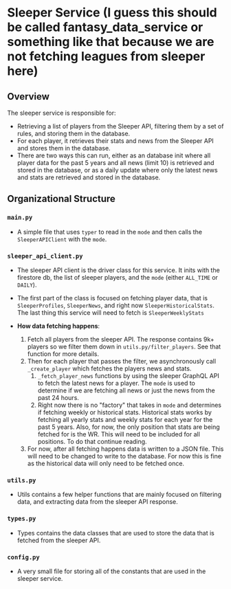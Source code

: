 # Sleeper Service (I guess this should be called fantasy_data_service or something like that because we are not fetching leagues from sleeper here)

## Overview

The sleeper service is responsible for:

- Retrieving a list of players from the Sleeper API, filtering them by a set of rules, and storing them in the database.
- For each player, it retrieves their stats and news from the Sleeper API and stores them in the database.
- There are two ways this can run, either as an database init where all player data for the past 5 years and all news (limit 10) is retrieved and stored in the database, or as a daily update where only the latest news and stats are retrieved and stored in the database.

## Organizational Structure

### `main.py`

- A simple file that uses `typer` to read in the `mode` and then calls the `SleeperAPIClient` with the `mode`.

### `sleeper_api_client.py`

- The sleeper API client is the driver class for this service. It inits with the firestore db, the list of sleeper players, and the `mode` (either `ALL_TIME` or `DAILY`).
- The first part of the class is focused on fetching player data, that is `SleeperProfiles`, `SleeperNews`, and right now `SleeperHistoricalStats`. The last thing this service will need to fetch is `SleeperWeeklyStats`

- **How data fetching happens**:
    1. Fetch all players from the sleeper API. The response contains 9k+ players so we filter them down in `utils.py/filter_players`. See that function for more details.
    2. Then for each player that passes the filter, we asynchronously call `_create_player` which fetches the players news and stats.
        1. `_fetch_player_news` functions by using the sleeper GraphQL API to fetch the latest news for a player. The `mode` is used to determine if we are fetching all news or just the news from the past 24 hours.
        2. Right now there is no "factory" that takes in `mode` and determines if fetching weekly or historical stats. Historical stats works by fetching all yearly stats and weekly stats for each year for the past 5 years. Also, for now, the only position that stats are being fetched for is the WR. This will need to be included for all positions. To do that continue reading.
    3. For now, after all fetching happens data is written to a JSON file. This will need to be changed to write to the database. For now this is fine as the historical data will only need to be fetched once.

### `utils.py`

- Utils contains a few helper functions that are mainly focused on filtering data, and extracting data from the sleeper API response.

### `types.py`

- Types contains the data classes that are used to store the data that is fetched from the sleeper API.

### `config.py`

- A very small file for storing all of the constants that are used in the sleeper service.
